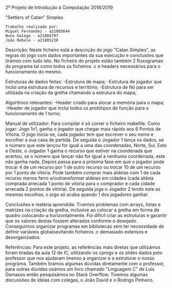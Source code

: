 2º Projeto de Introdução à Computação 2018/2019

"Settlers of Catan" Simples

	Trabalho realizado por: 
	Miguel Fernández - a21803644
	Nuno Galego - a21804797
	João Rebelo - a21805230

Descrição:
	Neste ficheiro está a descrição do jogo "Catan Simples", as regras do jogo com dados importantes da sua execução e conclusões que tirámos com tudo isto.
	No ficheiro do projeto estão também 2 fluxogramas do programa tal como todos os ficheiros .c e headers necessários para o funcionamento do mesmo.

Estruturas de dados feitas:
	-Estrutura de mapa;
	-Estrutura de jogador que inclui uma estrutura de recursos e território;
	-Estrutura de Nó para ser utilizada na criação da grelha chamando a estrutura do mapa;

Algoritmos relevantes:
	-Header criado para alocar a memória para o mapa;
	-Header de jogador que inclui todos os protótipos de função para o funcionamento de 1 turno;

Manual de utilizador:
	Para compilar é só correr o ficheiro makefile.
	Como jogar:
		Jogo 1v1, ganha o jogador que chegar mais rápido aos 6 Pontos de Vitória.
		O jogo inicia-se, cada jogador tem que escrever o seu nome e escolher a sua casa de partida. 
		De seguida o Jogador 1 lança os dados, se o número que este lançou for igual a uma das coordenadas, Norte, Sul, Este e Oeste, o Jogador 1 ganha o recurso que estiver na coordenada que acertou, se o número que lançar não for igual a nenhuma coordenada, este não ganha nada.
		Depois passa para a próxima fase em que o jogador pode trocar 4 de um recurso por 1 de outro recurso ou trocar 10 de um recurso por 1 ponto de vitória.
		Pode também comprar mais aldeias com 1 de cada recurso menos ferro e/outransformar aldeias em cidades (cada aldeia comprada arrecada 1 ponto de vitória para o comprador e cada cidade arrecada 2 pontos de vitória).
		De seguida joga o Jogador 2 tendo este as mesmas escolhas, o jogo só acaba quando 1 dos jogadores ganhar.	

Conclusões e matéria aprendida:
	Tivemos problemas com arrays, listas e matrizes na criação da grelha, inclusive ao colocar a grelha em forma de quadro colocando-a horizontalmente.
 	Foi difícil criar as estruturas e garantir que os valores destas fossem alterados conforme o desejado.
	Conseguimos organizar programas em bibliotecas sem ter necessidade de definir variáveis globaisevitando ficheiros .c demasiado extensos e desorganizados.
	

Referências: 
	Para este projeto, as referências mais diretas que utilizámos foram tiradas da aula 12 de IC, utilizando os cprogs e os slides dados pelo professor que nos ajudaram imenso a organizar e a estruturar o nosso programa.
	Também tirámos algumas dúvidas diretamente com o professor, para outras dúvidas usámos um livro chamado "Linguagem C" de Luís Damasou então pesquisámos no Stack Overflow.
	Tivemos algumas discussões de ideias com colegas, o João David e o Rodrigo Pinheiro.

	
